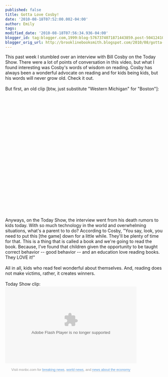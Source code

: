 ```yaml
---
published: false
title: Gotta Love Cosby!
date: '2010-08-18T07:52:00.002-04:00'
author: Emily
tags: 
modified_date: '2010-08-18T07:56:34.936-04:00'
blogger_id: tag:blogger.com,1999:blog-5767374071871443859.post-5041241009416984869
blogger_orig_url: http://brooklinebooksmith.blogspot.com/2010/08/gotta-love-cosby.html
---
```


This past week I stumbled over an interview with Bill Cosby on the Today Show.  There were a lot of points of conversation in this video, but what I found interesting was Cosby's words of wisdom on reading.  Cosby has always been a wonderful advocate on reading and for kids being kids, but his words will never grow old.  Check it out.<br /><br />But first, an old clip [btw, just substitute "Western Michigan" for "Boston"]:<br /><object width="480" height="385"><param name="movie" value="http://www.youtube.com/v/h6BAVGa9JEE?fs=1&amp;hl=en_US"></param><param name="allowFullScreen" value="true"></param><param name="allowscriptaccess" value="always"></param><embed src="http://www.youtube.com/v/h6BAVGa9JEE?fs=1&amp;hl=en_US" type="application/x-shockwave-flash" allowscriptaccess="always" allowfullscreen="true" width="480" height="385"></embed></object><br /><br />Anyways, on the Today Show, the interview went from his death rumors to kids today.  With so much technology in the world and overwhelming situations, what's a parent to to do?  According to Cosby, "You say, look, you need to put this [the game] down for a little while.  They'll be plenty of time for that.  This is a thing that is called a book and we're going to read the book.  Because, I've found that children given the opportunity to be taught correct behavior -- good behavior -- and an education love reading books.  They LOVE it!"<br /><br />All in all, kids who read feel wonderful about themselves.  And, reading does not make victims, rather, it creates winners.<br /><br />Today Show clip:<br /><object width="420" height="245" id="msnbc7291ce" classid="clsid:D27CDB6E-AE6D-11cf-96B8-444553540000" codebase="http://download.macromedia.com/pub/shockwave/cabs/flash/swflash.cab#version=10,0,0,0"><param name="movie" value="http://www.msnbc.msn.com/id/32545640" /><param name="FlashVars" value="launch=38674018&amp;width=420&amp;height=245"><param name="allowScriptAccess" value="always" /><param name="allowFullScreen" value="true" /><param name="wmode" value="opaque" /><embed name="msnbc7291ce" src="http://www.msnbc.msn.com/id/32545640" width="420" height="245" FlashVars="launch=38674018&amp;width=420&amp;height=245" allowscriptaccess="always" allowFullScreen="true" wmode="opaque" type="application/x-shockwave-flash" pluginspage="http://www.adobe.com/shockwave/download/download.cgi?P1_Prod_Version=ShockwaveFlash"></embed></object><p style="font-size:11px; font-family:Arial, Helvetica, sans-serif; color: #999; margin-top: 5px; background: transparent; text-align: center; width: 420px;">Visit msnbc.com for <a style="text-decoration:none !important; border-bottom: 1px dotted #999 !important; font-weight:normal !important; height: 13px; color:#5799DB !important;" href="http://www.msnbc.msn.com">breaking news</a>, <a href="http://www.msnbc.msn.com/id/3032507" style="text-decoration:none !important; border-bottom: 1px dotted #999 !important; font-weight:normal !important; height: 13px; color:#5799DB !important;">world news</a>, and <a href="http://www.msnbc.msn.com/id/3032072" style="text-decoration:none !important; border-bottom: 1px dotted #999 !important; font-weight:normal !important; height: 13px; color:#5799DB !important;">news about the economy</a></p>